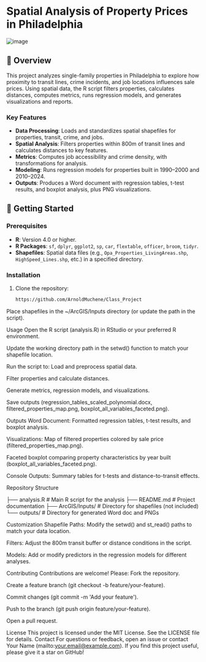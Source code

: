 # Spatial Analysis of Property Prices in Philadelphia

![image](https://github.com/user-attachments/assets/d63fcb8c-484a-4634-a61f-c80f8e9069ec)


## 📖 Overview

This project analyzes single-family properties in Philadelphia to explore how proximity to transit lines, crime incidents, and job locations influences sale prices. Using spatial data, the R script filters properties, calculates distances, computes metrics, runs regression models, and generates visualizations and reports.

### Key Features
- **Data Processing**: Loads and standardizes spatial shapefiles for properties, transit, crime, and jobs.
- **Spatial Analysis**: Filters properties within 800m of transit lines and calculates distances to key features.
- **Metrics**: Computes job accessibility and crime density, with transformations for analysis.
- **Modeling**: Runs regression models for properties built in 1990–2000 and 2010–2024.
- **Outputs**: Produces a Word document with regression tables, t-test results, and boxplot analysis, plus PNG visualizations.

## 🚀 Getting Started

### Prerequisites
- **R**: Version 4.0 or higher.
- **R Packages**: `sf`, `dplyr`, `ggplot2`, `sp`, `car`, `flextable`, `officer`, `broom`, `tidyr`.
- **Shapefiles**: Spatial data files (e.g., `Opa_Properties_LivingAreas.shp`, `HighSpeed_Lines.shp`, etc.) in a specified directory.

### Installation
1. Clone the repository:
   ```bash
   https://github.com/ArnoldMuchene/Class_Project   
Place shapefiles in the ~/ArcGIS/Inputs directory (or update the path in the script).

Usage
Open the R script (analysis.R) in RStudio or your preferred R environment.

Update the working directory path in the setwd() function to match your shapefile location.

Run the script to:
Load and preprocess spatial data.

Filter properties and calculate distances.

Generate metrics, regression models, and visualizations.

Save outputs (regression_tables_scaled_polynomial.docx, filtered_properties_map.png, boxplot_all_variables_faceted.png).

 Outputs
Word Document: Formatted regression tables, t-test results, and boxplot analysis.

Visualizations:
Map of filtered properties colored by sale price (filtered_properties_map.png).

Faceted boxplot comparing property characteristics by year built (boxplot_all_variables_faceted.png).

Console Outputs: Summary tables for t-tests and distance-to-transit effects.

 Repository Structure

├── analysis.R                # Main R script for the analysis
├── README.md                # Project documentation
├── ArcGIS/Inputs/           # Directory for shapefiles (not included)
└── outputs/                 # Directory for generated Word doc and PNGs

 Customization
Shapefile Paths: Modify the setwd() and st_read() paths to match your data location.

Filters: Adjust the 800m transit buffer or distance conditions in the script.

Models: Add or modify predictors in the regression models for different analyses.

 Contributing
Contributions are welcome! Please:
Fork the repository.

Create a feature branch (git checkout -b feature/your-feature).

Commit changes (git commit -m 'Add your feature').

Push to the branch (git push origin feature/your-feature).

Open a pull request.

 License
This project is licensed under the MIT License. See the LICENSE file for details.
 Contact
For questions or feedback, open an issue or contact Your Name (mailto:your.email@example.com).
 If you find this project useful, please give it a star on GitHub!

